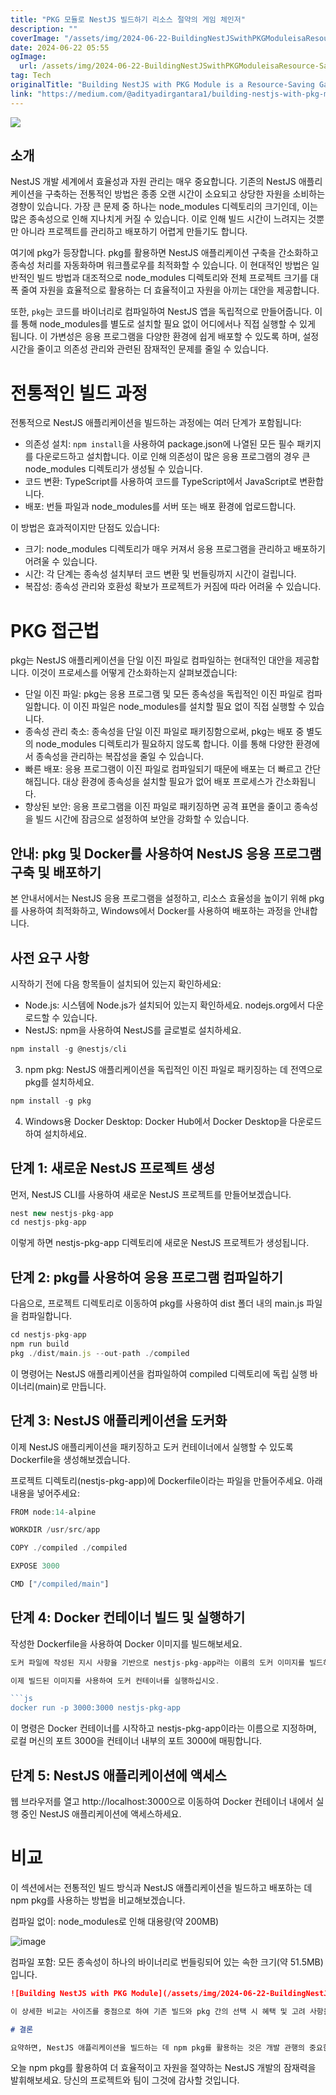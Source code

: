 ```yaml
---
title: "PKG 모듈로 NestJS 빌드하기 리소스 절약의 게임 체인저"
description: ""
coverImage: "/assets/img/2024-06-22-BuildingNestJSwithPKGModuleisaResource-SavingGameChanger_0.png"
date: 2024-06-22 05:55
ogImage: 
  url: /assets/img/2024-06-22-BuildingNestJSwithPKGModuleisaResource-SavingGameChanger_0.png
tag: Tech
originalTitle: "Building NestJS with PKG Module is a Resource-Saving Game Changer"
link: "https://medium.com/@adityadirgantara1/building-nestjs-with-pkg-module-is-a-resource-saving-game-changer-8674226c0fd4"
---
```



<img src="/assets/img/2024-06-22-BuildingNestJSwithPKGModuleisaResource-SavingGameChanger_0.png" />

## 소개

NestJS 개발 세계에서 효율성과 자원 관리는 매우 중요합니다. 기존의 NestJS 애플리케이션을 구축하는 전통적인 방법은 종종 오랜 시간이 소요되고 상당한 자원을 소비하는 경향이 있습니다. 가장 큰 문제 중 하나는 node_modules 디렉토리의 크기인데, 이는 많은 종속성으로 인해 지나치게 커질 수 있습니다. 이로 인해 빌드 시간이 느려지는 것뿐만 아니라 프로젝트를 관리하고 배포하기 어렵게 만들기도 합니다.

여기에 pkg가 등장합니다. pkg를 활용하면 NestJS 애플리케이션 구축을 간소화하고 종속성 처리를 자동화하며 워크플로우를 최적화할 수 있습니다. 이 현대적인 방법은 일반적인 빌드 방법과 대조적으로 node_modules 디렉토리와 전체 프로젝트 크기를 대폭 줄여 자원을 효율적으로 활용하는 더 효율적이고 자원을 아끼는 대안을 제공합니다.

<div class="content-ad"></div>

또한, `pkg`는 코드를 바이너리로 컴파일하여 NestJS 앱을 독립적으로 만들어줍니다. 이를 통해 node_modules를 별도로 설치할 필요 없이 어디에서나 직접 실행할 수 있게 됩니다. 이 가변성은 응용 프로그램을 다양한 환경에 쉽게 배포할 수 있도록 하며, 설정 시간을 줄이고 의존성 관리와 관련된 잠재적인 문제를 줄일 수 있습니다.

# 전통적인 빌드 과정

전통적으로 NestJS 애플리케이션을 빌드하는 과정에는 여러 단계가 포함됩니다:

- 의존성 설치: `npm install`을 사용하여 package.json에 나열된 모든 필수 패키지를 다운로드하고 설치합니다. 이로 인해 의존성이 많은 응용 프로그램의 경우 큰 node_modules 디렉토리가 생성될 수 있습니다.
- 코드 변환: TypeScript를 사용하여 코드를 TypeScript에서 JavaScript로 변환합니다.
- 배포: 번들 파일과 node_modules를 서버 또는 배포 환경에 업로드합니다.

<div class="content-ad"></div>

이 방법은 효과적이지만 단점도 있습니다:

- 크기: node_modules 디렉토리가 매우 커져서 응용 프로그램을 관리하고 배포하기 어려울 수 있습니다.
- 시간: 각 단계는 종속성 설치부터 코드 변환 및 번들링까지 시간이 걸립니다.
- 복잡성: 종속성 관리와 호환성 확보가 프로젝트가 커짐에 따라 어려울 수 있습니다.

# PKG 접근법

pkg는 NestJS 애플리케이션을 단일 이진 파일로 컴파일하는 현대적인 대안을 제공합니다. 이것이 프로세스를 어떻게 간소화하는지 살펴보겠습니다:

<div class="content-ad"></div>

- 단일 이진 파일: pkg는 응용 프로그램 및 모든 종속성을 독립적인 이진 파일로 컴파일합니다. 이 이진 파일은 node_modules를 설치할 필요 없이 직접 실행할 수 있습니다.
- 종속성 관리 축소: 종속성을 단일 이진 파일로 패키징함으로써, pkg는 배포 중 별도의 node_modules 디렉토리가 필요하지 않도록 합니다. 이를 통해 다양한 환경에서 종속성을 관리하는 복잡성을 줄일 수 있습니다.
- 빠른 배포: 응용 프로그램이 이진 파일로 컴파일되기 때문에 배포는 더 빠르고 간단해집니다. 대상 환경에 종속성을 설치할 필요가 없어 배포 프로세스가 간소화됩니다.
- 향상된 보안: 응용 프로그램을 이진 파일로 패키징하면 공격 표면을 줄이고 종속성을 빌드 시간에 잠금으로 설정하여 보안을 강화할 수 있습니다.

## 안내: pkg 및 Docker를 사용하여 NestJS 응용 프로그램 구축 및 배포하기

본 안내서에서는 NestJS 응용 프로그램을 설정하고, 리소스 효율성을 높이기 위해 pkg를 사용하여 최적화하고, Windows에서 Docker를 사용하여 배포하는 과정을 안내합니다.

## 사전 요구 사항

<div class="content-ad"></div>

시작하기 전에 다음 항목들이 설치되어 있는지 확인하세요:

- Node.js: 시스템에 Node.js가 설치되어 있는지 확인하세요. nodejs.org에서 다운로드할 수 있습니다.
- NestJS: npm을 사용하여 NestJS를 글로벌로 설치하세요.

```js
npm install -g @nestjs/cli
```

3. npm pkg: NestJS 애플리케이션을 독립적인 이진 파일로 패키징하는 데 전역으로 pkg를 설치하세요.

<div class="content-ad"></div>

```js
npm install -g pkg
```

4. Windows용 Docker Desktop: Docker Hub에서 Docker Desktop을 다운로드하여 설치하세요.

## 단계 1: 새로운 NestJS 프로젝트 생성

먼저, NestJS CLI를 사용하여 새로운 NestJS 프로젝트를 만들어보겠습니다.

<div class="content-ad"></div>

```js
nest new nestjs-pkg-app
cd nestjs-pkg-app
```

이렇게 하면 nestjs-pkg-app 디렉토리에 새로운 NestJS 프로젝트가 생성됩니다.

## 단계 2: pkg를 사용하여 응용 프로그램 컴파일하기

다음으로, 프로젝트 디렉토리로 이동하여 pkg를 사용하여 dist 폴더 내의 main.js 파일을 컴파일합니다.

<div class="content-ad"></div>

```js
cd nestjs-pkg-app
npm run build
pkg ./dist/main.js --out-path ./compiled
```

이 명령어는 NestJS 애플리케이션을 컴파일하여 compiled 디렉토리에 독립 실행 바이너리(main)로 만듭니다.

## 단계 3: NestJS 애플리케이션을 도커화

이제 NestJS 애플리케이션을 패키징하고 도커 컨테이너에서 실행할 수 있도록 Dockerfile을 생성해보겠습니다.

<div class="content-ad"></div>

프로젝트 디렉토리(nestjs-pkg-app)에 Dockerfile이라는 파일을 만들어주세요. 아래 내용을 넣어주세요:

```js
FROM node:14-alpine

WORKDIR /usr/src/app

COPY ./compiled ./compiled

EXPOSE 3000

CMD ["/compiled/main"]
```

## 단계 4: Docker 컨테이너 빌드 및 실행하기

작성한 Dockerfile을 사용하여 Docker 이미지를 빌드해보세요.

<div class="content-ad"></div>

```js
도커 파일에 작성된 지시 사항을 기반으로 nestjs-pkg-app라는 이름의 도커 이미지를 빌드하는 명령어입니다.

이제 빌드된 이미지를 사용하여 도커 컨테이너를 실행하십시오.

```js
docker run -p 3000:3000 nestjs-pkg-app
```

<div class="content-ad"></div>

이 명령은 Docker 컨테이너를 시작하고 nestjs-pkg-app이라는 이름으로 지정하며, 로컬 머신의 포트 3000을 컨테이너 내부의 포트 3000에 매핑합니다.

## 단계 5: NestJS 애플리케이션에 액세스

웹 브라우저를 열고 http://localhost:3000으로 이동하여 Docker 컨테이너 내에서 실행 중인 NestJS 애플리케이션에 액세스하세요.

# 비교

<div class="content-ad"></div>

이 섹션에서는 전통적인 빌드 방식과 NestJS 애플리케이션을 빌드하고 배포하는 데 npm pkg를 사용하는 방법을 비교해보겠습니다.

컴파일 없이: node_modules로 인해 대용량(약 200MB)

![image](/assets/img/2024-06-22-BuildingNestJSwithPKGModuleisaResource-SavingGameChanger_1.png)

컴파일 포함: 모든 종속성이 하나의 바이너리로 번들링되어 있는 속한 크기(약 51.5MB)입니다.

<div class="content-ad"></div>

```markdown
![Building NestJS with PKG Module](/assets/img/2024-06-22-BuildingNestJSwithPKGModuleisaResource-SavingGameChanger_2.png)

이 상세한 비교는 사이즈를 중점으로 하여 기존 빌드와 pkg 간의 선택 시 혜택 및 고려 사항을 독자들에게 명확히 전달해줄 것입니다.

# 결론

요약하면, NestJS 애플리케이션을 빌드하는 데 npm pkg를 활용하는 것은 개발 관행의 중요한 진보를 의미합니다. node_modules 디렉토리의 크기를 줄이고 싱글 이진 파일로의 간단한 배포를 통해, npm pkg는 개발자에게 더 효율적이고 확장 가능한 접근 방식을 제공합니다. 자원 사용량을 최적화하고 배포 워크플로우를 간소화하거나 보안을 강화하려는 경우, npm pkg는 현대적인 개발 요구에 부합하는 매력적인 솔루션을 제공합니다.
```

<div class="content-ad"></div>

오늘 npm pkg를 활용하여 더 효율적이고 자원을 절약하는 NestJS 개발의 잠재력을 발휘해보세요. 당신의 프로젝트와 팀이 그것에 감사할 것입니다.